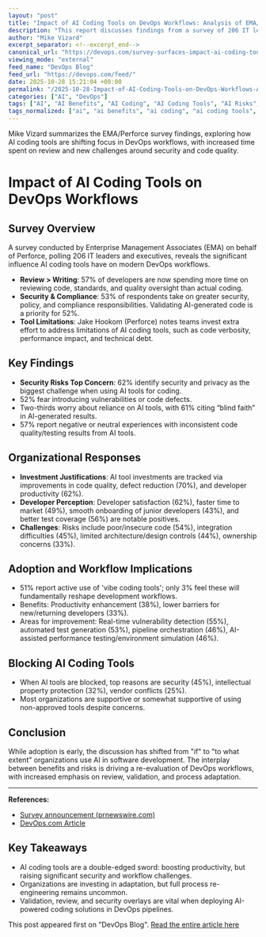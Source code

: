 ```yaml
---
layout: "post"
title: "Impact of AI Coding Tools on DevOps Workflows: Analysis of EMA/Perforce Survey"
description: "This report discusses findings from a survey of 206 IT leaders, detailing how the adoption of AI-powered coding tools is changing DevOps workflows. Topics include increasing time devoted to code review, heightened security concerns, and both the benefits and limitations associated with these tools in modern application development and pipeline automation."
author: "Mike Vizard"
excerpt_separator: <!--excerpt_end-->
canonical_url: "https://devops.com/survey-surfaces-impact-ai-coding-tools-are-having-on-devops-workflows/"
viewing_mode: "external"
feed_name: "DevOps Blog"
feed_url: "https://devops.com/feed/"
date: 2025-10-28 15:21:04 +00:00
permalink: "/2025-10-28-Impact-of-AI-Coding-Tools-on-DevOps-Workflows-Analysis-of-EMAPerforce-Survey.html"
categories: ["AI", "DevOps"]
tags: ["AI", "AI Benefits", "AI Coding", "AI Coding Tools", "AI Risks", "Application Development", "Code Review", "Compliance", "Developer Productivity", "Developer Satisfaction", "DevOps", "Ema", "Perforce", "Performance Testing", "Pipeline Automation", "Posts", "Social Facebook", "Social LinkedIn", "Social X", "Survey Analysis", "Technical Debt", "Vulnerability Detection"]
tags_normalized: ["ai", "ai benefits", "ai coding", "ai coding tools", "ai risks", "application development", "code review", "compliance", "developer productivity", "developer satisfaction", "devops", "ema", "perforce", "performance testing", "pipeline automation", "posts", "social facebook", "social linkedin", "social x", "survey analysis", "technical debt", "vulnerability detection"]
---
```


Mike Vizard summarizes the EMA/Perforce survey findings, exploring how AI coding tools are shifting focus in DevOps workflows, with increased time spent on review and new challenges around security and code quality.<!--excerpt_end-->

# Impact of AI Coding Tools on DevOps Workflows

## Survey Overview

A survey conducted by Enterprise Management Associates (EMA) on behalf of Perforce, polling 206 IT leaders and executives, reveals the significant influence AI coding tools have on modern DevOps workflows.

- **Review > Writing**: 57% of developers are now spending more time on reviewing code, standards, and quality oversight than actual coding.
- **Security & Compliance**: 53% of respondents take on greater security, policy, and compliance responsibilities. Validating AI-generated code is a priority for 52%.
- **Tool Limitations**: Jake Hookom (Perforce) notes teams invest extra effort to address limitations of AI coding tools, such as code verbosity, performance impact, and technical debt.

## Key Findings

- **Security Risks Top Concern**: 62% identify security and privacy as the biggest challenge when using AI tools for coding.
- 52% fear introducing vulnerabilities or code defects.
- Two-thirds worry about reliance on AI tools, with 61% citing “blind faith” in AI-generated results.
- 57% report negative or neutral experiences with inconsistent code quality/testing results from AI tools.

## Organizational Responses

- **Investment Justifications**: AI tool investments are tracked via improvements in code quality, defect reduction (70%), and developer productivity (62%).
- **Developer Perception**: Developer satisfaction (62%), faster time to market (49%), smooth onboarding of junior developers (43%), and better test coverage (56%) are notable positives.
- **Challenges**: Risks include poor/insecure code (54%), integration difficulties (45%), limited architecture/design controls (44%), ownership concerns (33%).

## Adoption and Workflow Implications

- 51% report active use of 'vibe coding tools'; only 3% feel these will fundamentally reshape development workflows.
- Benefits: Productivity enhancement (38%), lower barriers for new/returning developers (33%).
- Areas for improvement: Real-time vulnerability detection (55%), automated test generation (53%), pipeline orchestration (46%), AI-assisted performance testing/environment simulation (46%).

## Blocking AI Coding Tools

- When AI tools are blocked, top reasons are security (45%), intellectual property protection (32%), vendor conflicts (25%).
- Most organizations are supportive or somewhat supportive of using non-approved tools despite concerns.

## Conclusion

While adoption is early, the discussion has shifted from "if" to "to what extent" organizations use AI in software development. The interplay between benefits and risks is driving a re-evaluation of DevOps workflows, with increased emphasis on review, validation, and process adaptation.

---
**References:**

- [Survey announcement (prnewswire.com)](https://www.prnewswire.com/news-releases/62-of-organizations-cite-security-and-privacy-risks-as-top-concern-with-ai-in-devops-302592195.html)
- [DevOps.com Article](https://devops.com/survey-surfaces-impact-ai-coding-tools-are-having-on-devops-workflows/)

## Key Takeaways

- AI coding tools are a double-edged sword: boosting productivity, but raising significant security and workflow challenges.
- Organizations are investing in adaptation, but full process re-engineering remains uncommon.
- Validation, review, and security overlays are vital when deploying AI-powered coding solutions in DevOps pipelines.

This post appeared first on "DevOps Blog". [Read the entire article here](https://devops.com/survey-surfaces-impact-ai-coding-tools-are-having-on-devops-workflows/)
